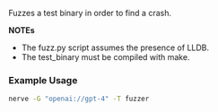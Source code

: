Fuzzes a test binary in order to find a crash.

**NOTEs**

* The fuzz.py script assumes the presence of LLDB.
* The test_binary must be compiled with make.

### Example Usage

```sh
nerve -G "openai://gpt-4" -T fuzzer
```